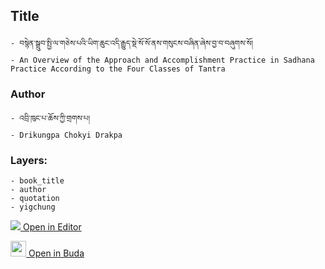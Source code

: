 ## Title
	- བསྙེན་སྒྲུབ་སྤྱི་ལ་གཅེས་པའི་ཡིག་ཆུང་འདི་རྒྱུད་སྡེ་སོ་སོ་ནས་གསུངས་བཞིན་ཞེས་བྱ་བ་བཞུགས་སོ།
	- An Overview of the Approach and Accomplishment Practice in Sadhana Practice According to the Four Classes of Tantra

### Author
	- འབྲི་ཁུང་པ་ཆོས་ཀྱི་གྲགས་པ།
	- Drikungpa Chokyi Drakpa

### Layers:
	- book_title
	- author
	- quotation
	- yigchung


[<img src="https://img.icons8.com/color/25/000000/edit-property.png"> Open in Editor](http://editor.openpecha.org/P000105)

[<img width="25" src="https://library.bdrc.io/icons/BUDA-small.svg"> Open in Buda](https://library.bdrc.io/show/bdr:IE0OPP000105)
